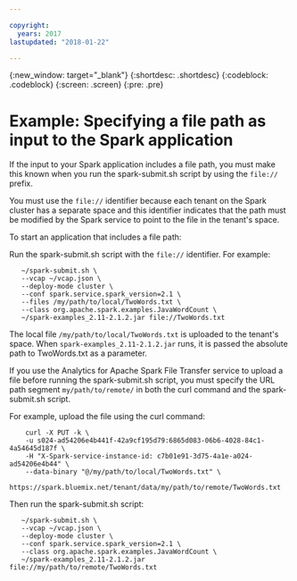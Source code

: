 ```yaml
---

copyright:
  years: 2017
lastupdated: "2018-01-22"

---
```


<!-- Attribute definitions -->
{:new_window: target="_blank"}
{:shortdesc: .shortdesc}
{:codeblock: .codeblock}
{:screen: .screen}
{:pre: .pre}

# Example: Specifying a file path as input to the Spark application

If the input to your Spark application includes a file path, you must make this known when you run the spark-submit.sh script by using the `file://` prefix.

You must use the `file://` identifier because each tenant on the Spark cluster has a separate space and this identifier indicates that the path must be modified by the Spark  service to point to the file in the tenant's space.

To start an application that includes a file path:

Run the spark-submit.sh script with the `file://`  identifier. For example:

```
   ~/spark-submit.sh \
   --vcap ~/vcap.json \
   --deploy-mode cluster \
   --conf spark.service.spark_version=2.1 \
   --files /my/path/to/local/TwoWords.txt \
   --class org.apache.spark.examples.JavaWordCount \
   ~/spark-examples_2.11-2.1.2.jar file://TwoWords.txt
```

The local file `/my/path/to/local/TwoWords.txt` is uploaded to the tenant's space. When `spark-examples_2.11-2.1.2.jar` runs, it is passed the absolute path to TwoWords.txt as a parameter.

If you use the Analytics for Apache Spark File Transfer service to upload a file before running the spark-submit.sh script, you must specify the URL path segment `my/path/to/remote/` in both the curl command
and the spark-submit.sh script.

For example, upload the file using the curl command:

```
    curl -X PUT -k \
    -u s024-ad54206e4b441f-42a9cf195d79:6865d083-06b6-4028-84c1-4a54645d187f \
    -H "X-Spark-service-instance-id: c7b01e91-3d75-4a1e-a024-ad54206e4b44" \
    --data-binary "@/my/path/to/local/TwoWords.txt" \
    https://spark.bluemix.net/tenant/data/my/path/to/remote/TwoWords.txt
```

Then run the spark-submit.sh script:

```
   ~/spark-submit.sh \
   --vcap ~/vcap.json \
   --deploy-mode cluster \
   --conf spark.service.spark_version=2.1 \
   --class org.apache.spark.examples.JavaWordCount \
   ~/spark-examples_2.11-2.1.2.jar file://my/path/to/remote/TwoWords.txt
```

